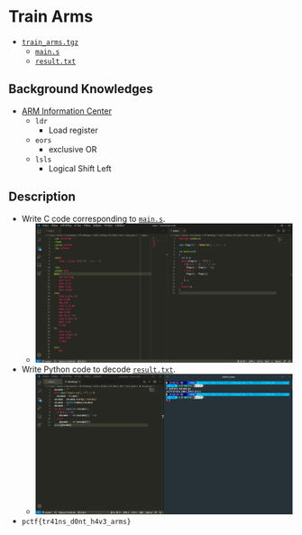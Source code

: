# Train Arms

* [`train_arms.tgz`](./train_arms.tgz)
  * [`main.s`](./main.s)
  * [`result.txt`](./result.txt)

## Background Knowledges

* [ARM Information Center](http://infocenter.arm.com/help/index.jsp?topic=/com.arm.doc.dui0204ik/Cihdafai.html)
  * `ldr`
    * Load register
  * `eors`
    * exclusive OR
  * `lsls`
    * Logical Shift Left

## Description

* Write C code corresponding to [`main.s`](./main.s).
  * ![1](./1.png?raw=true)
* Write Python code to decode [`result.txt`](./result.txt).
  * ![2](./2.png?raw=true)
* `pctf{tr41ns_d0nt_h4v3_arms}`
